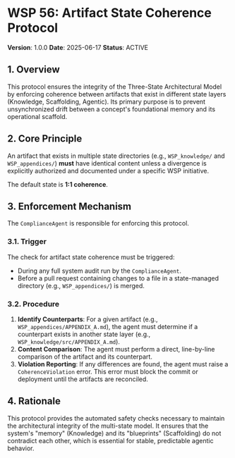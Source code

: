 # WSP 56: Artifact State Coherence Protocol

**Version**: 1.0.0
**Date**: 2025-06-17
**Status**: ACTIVE

## 1. Overview

This protocol ensures the integrity of the Three-State Architectural Model by enforcing coherence between artifacts that exist in different state layers (Knowledge, Scaffolding, Agentic). Its primary purpose is to prevent unsynchronized drift between a concept's foundational memory and its operational scaffold.

## 2. Core Principle

An artifact that exists in multiple state directories (e.g., `WSP_knowledge/` and `WSP_appendices/`) **must** have identical content unless a divergence is explicitly authorized and documented under a specific WSP initiative.

The default state is **1:1 coherence**.

## 3. Enforcement Mechanism

The `ComplianceAgent` is responsible for enforcing this protocol.

### 3.1. Trigger

The check for artifact state coherence must be triggered:
-   During any full system audit run by the `ComplianceAgent`.
-   Before a pull request containing changes to a file in a state-managed directory (e.g., `WSP_appendices/`) is merged.

### 3.2. Procedure

1.  **Identify Counterparts**: For a given artifact (e.g., `WSP_appendices/APPENDIX_A.md`), the agent must determine if a counterpart exists in another state layer (e.g., `WSP_knowledge/src/APPENDIX_A.md`).
2.  **Content Comparison**: The agent must perform a direct, line-by-line comparison of the artifact and its counterpart.
3.  **Violation Reporting**: If any differences are found, the agent must raise a `CoherenceViolation` error. This error must block the commit or deployment until the artifacts are reconciled.

## 4. Rationale

This protocol provides the automated safety checks necessary to maintain the architectural integrity of the multi-state model. It ensures that the system's "memory" (Knowledge) and its "blueprints" (Scaffolding) do not contradict each other, which is essential for stable, predictable agentic behavior. 